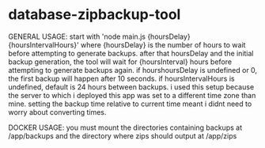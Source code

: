 # database-zipbackup-tool
GENERAL USAGE:
	start with 'node main.js {hoursDelay} {hoursIntervalHours}'
	where {hoursDelay} is the number of hours to wait before attempting to generate backups.
	after that hoursDelay and the initial backup generation, the tool will wait for {hoursInterval} hours before
	attempting to generate backups again.
	if hourshoursDelay is undefined or 0, the first backup will happen after 10 seconds. if hoursIntervalHours is undefined, 
	default is 24 hours between backups.
	i used this setup because the server to which i deployed this app was set to a different time zone than mine.
	setting the backup time relative to current time meant i didnt need to worry about converting times. 
        
DOCKER USAGE:
	you must mount the directories containing backups at /app/backups and the directory where zips should output
	  at /app/zips
